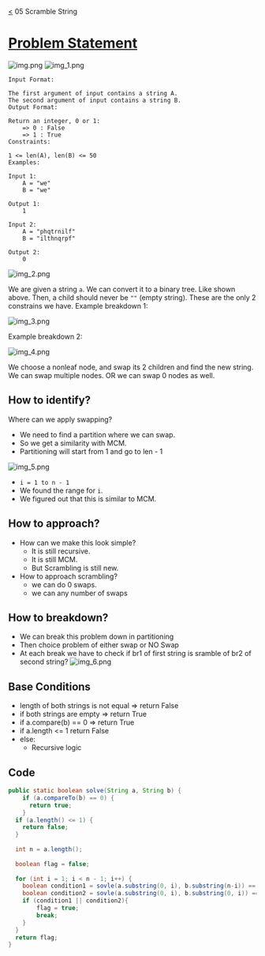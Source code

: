 [<](../Readme.md) 05 Scramble String

# [Problem Statement](https://www.interviewbit.com/problems/scramble-string/)
![img.png](img.png)
![img_1.png](img_1.png)

```text
Input Format:

The first argument of input contains a string A.
The second argument of input contains a string B.
Output Format:

Return an integer, 0 or 1:
    => 0 : False
    => 1 : True
Constraints:

1 <= len(A), len(B) <= 50
Examples:

Input 1:
    A = "we"
    B = "we"

Output 1:
    1

Input 2:
    A = "phqtrnilf"
    B = "ilthnqrpf"
    
Output 2:
    0
``` 

![img_2.png](img_2.png)

We are given a string `a`. We can convert it to a binary tree. Like shown above.
Then, a child should never be `""` (empty string).
These are the only 2 constrains we have.
Example breakdown 1:

![img_3.png](img_3.png)

Example breakdown 2:

![img_4.png](img_4.png)

We choose a nonleaf node, and swap its 2 children and find the new string. 
We can swap multiple nodes. OR we can swap 0 nodes as well.

## How to identify?
Where can we apply swapping? 
- We need to find a partition where we can swap.
- So we get a similarity with MCM.
- Partitioning will start from 1 and go to len - 1

![img_5.png](img_5.png)

- `i = 1 to n - 1`
- We found the range for `i`. 
- We figured out that this is similar to MCM.

## How to approach?
- How can we make this look simple?
  - It is still recursive.
  - It is still MCM.
  - But Scrambling is still new.
- How to approach scrambling?
  - we can do 0 swaps.
  - we can any number of swaps

## How to breakdown?
- We can break this problem down in partitioning
- Then choice problem of either swap or NO Swap
- At each break we have to check if br1 of first string is sramble of br2 of second string?
![img_6.png](img_6.png)

## Base Conditions
- length of both strings is not equal => return False
- if both strings are empty => return True
- if a.compare(b) == 0 => return True
- if a.length <= 1 return False 
- else:
  - Recursive logic

## Code
```java
public static boolean solve(String a, String b) {
    if (a.compareTo(b) == 0) {
      return true;
    }
  if (a.length() <= 1) {
    return false;
  }
  
  int n = a.length();
  
  boolean flag = false;
  
  for (int i = 1; i < n - 1; i++) {
    boolean condition1 = sovle(a.substring(0, i), b.substring(n-i)) == true && solve(a.substring(n-i), b.substring(0, i)) == true;
    boolean condition2 = sovle(a.substring(0, i), b.substring(0, i)) == true && solve(a.substring(n-i), b.substring(n-i)) == true;
    if (condition1 || condition2){
        flag = true;
        break;
    }
  }
  return flag;
}
```